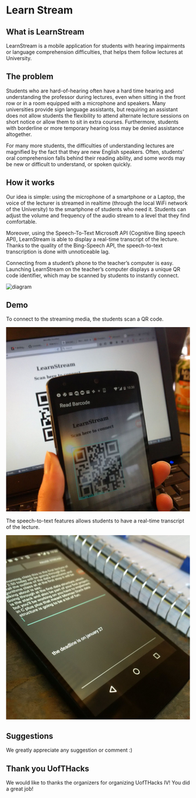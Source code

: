 # Learn Stream

## What is LearnStream

LearnStream is a mobile application for students with hearing impairments or language comprehension difficulties, that helps them follow lectures at University.

## The problem

Students who are hard-of-hearing often have a hard time hearing and understanding the professor during lectures, even when sitting in the front row or in a room equipped with a microphone and speakers. Many universities provide sign language assistants, but requiring an assistant does not allow students the flexibility to attend alternate lecture sessions on short notice or allow them to sit in extra courses. Furthermore, students with borderline or more temporary hearing loss may be denied assistance altogether.

For many more students, the difficulties of understanding lectures are magnified by the fact that they are new English speakers. Often, students’ oral comprehension falls behind their reading ability, and some words may be new or difficult to understand, or spoken quickly.

## How it works

Our idea is simple: using the microphone of a smartphone or a Laptop, the voice of the lecturer is streamed in realtime (through the local WiFi network of the University) to the smartphone of students who need it. Students can adjust the volume and frequency of the audio stream to a level that they find comfortable.

Moreover, using the Speech-To-Text Microsoft API (Cognitive Bing speech API), LearnStream is able to display a real-time transcript of the lecture. Thanks to the quality of the Bing-Speech API, the speech-to-text transcription is done with unnoticeable lag.

Connecting from a student’s phone to the teacher’s computer is easy. Launching LearnStream on the teacher’s computer displays a unique QR code identifier, which may be scanned by students to instantly connect.

![diagram](img/idea.png)

## Demo

To connect to the streaming media, the students scan a QR code.

![step1](img/demo1.jpeg)

The speech-to-text features allows students to have a real-time transcript of the lecture.

![step2](img/demo2.jpeg)

## Suggestions

We greatly appreciate any suggestion or comment :)

## Thank you UofTHacks

We would like to thanks the organizers for organizing UofTHacks IV! You did a great job!
